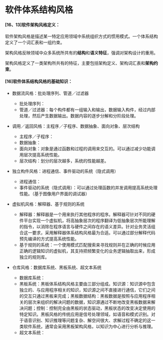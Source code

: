 # 软件体系结构风格

#### [16、13]软件架构风格定义：

软件架构风格是描述某一特定应用领域中系统组织方式的惯用模式。一个体系结构定义了一个词汇表和一组约束。

架构风格反映领域中众多系统所共有的**结构**和**语义特征**，强调对架构设计的重用。

架构风格定义了一类架构所共有的特征，主要包括架构定义、架构词汇表和**架构约束**。



#### [16]软件体系结构风格的基础知识：

- 数据流风格：批处理序列、管道／过滤器
  - 批处理序列：
  - 管道／过滤器：每个构件都有一组输入和输出，数据输入构件，经过内部处理，然后产生数据输出。数据内容的逐步分解和分阶段处理。


- 调用／返回风格：主程序／子程序、数据抽象、面向对象、层次结构
  - 主程序／子程序：
  - 数据抽象：
  - 面向对象：对象是通过函数和过程的调用来交互的。可以通过减少功能调用层次提高系统性能。
  - 层次结构：划分的层次越多，系统的性能越差。
- 独立构件风格：进程通信、事件驱动的系统（隐式调用）
  - 进程通信：
  - 事件驱动的系统（隐式调用）：可以通过处理函数的并发调用提高系统处理性能。（基于图像用户界面的调试器）
- 虚拟机风格：解释器、基于规则的系统
  - 解释器：解释器是一个用来执行其他程序的程序。解释器可针对不同的硬件平台实现一个虚拟机，将高抽象层次的程序翻译为低抽象层次所能理解的指令，以消除在程序语言与硬件之间存在的语义差异。针对业务灵活组合这一要求，采用解释器体系结构风格最为合适。可以通过部分解释代码预先编译的方式提高系统性能。
  - 基于规则的系统：一个使用模式匹配搜索来寻找规则并在正确的时候应用正确的逻辑知识的虚拟机，其支持把频繁变化的业务逻辑抽取出来，形成独立的规则库。
- 仓库风格：数据库系统、黑板系统、超文本系统
  - 数据库系统：
  - 黑板系统：黑板体系结构风格主要由三部分组成。知识源：知识源中包含独立的、与应用程序相关的知识，知识源之间不直接进行通信，它们之间的交互只通过黑板来完成；黑板数据结构：黑板数据是按照与应用程序相关的层次来组织的解决问题的数据，知识源通过不断地改变黑板数据来解决问题；控制：控制完全由黑板的状态驱动，黑板状态的改变决定使用的特定知识。黑板风格的传统应用是信号处理领域，如语音和模式识别。对于语音识别、知识推理等问题复杂、解空间很大、求解过程不确定的这一类软件系统，通常会采用黑板架构风格，以知识为中心进行分析与推理。
  - 超文本系统：
